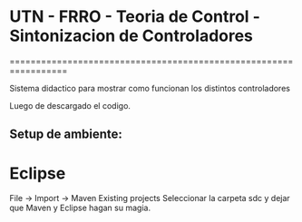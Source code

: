 # UTN - FRRO - Teoria de Control - Sintonizacion de Controladores
=================================================================

Sistema didactico para mostrar como funcionan los distintos controladores

Luego de descargado el codigo.

## Setup de ambiente:

Eclipse
=======
File -> Import -> Maven Existing projects 
Seleccionar la carpeta sdc y dejar que Maven y Eclipse hagan su magia.
